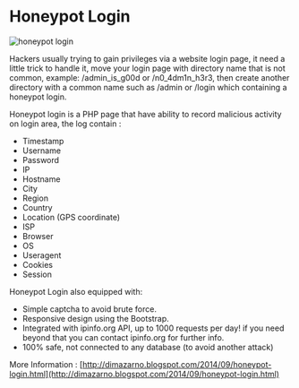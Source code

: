 Honeypot Login
==============

![honeypot login](http://2.bp.blogspot.com/-Im_WCOO4CCk/VBrjR8TLCQI/AAAAAAAAAZM/YGqEMUttmgk/s1600/honeypot-login-thumb.jpg)

Hackers usually trying to gain privileges via a website login page, it need a little trick to handle it, move your login page with directory name that is not common, example: /admin_is_g00d or /n0_4dm1n_h3r3, then create another directory with a common name such as /admin or /login which containing a honeypot login. 

Honeypot login is a PHP page that have ability to record malicious activity on login area, the log contain :  

- Timestamp 
- Username 
- Password 
- IP 
- Hostname 
- City 
- Region 
- Country 
- Location (GPS coordinate) 
- ISP 
- Browser 
- OS 
- Useragent 
- Cookies 
- Session  

Honeypot Login also equipped with:  
- Simple captcha to avoid brute force. 
- Responsive design using the Bootstrap. 
- Integrated with ipinfo.org API, up to 1000 requests per day! if you need beyond that you can contact ipinfo.org for further info. 
- 100% safe, not connected to any database (to avoid another attack)

More Information : [http://dimazarno.blogspot.com/2014/09/honeypot-login.html](http://dimazarno.blogspot.com/2014/09/honeypot-login.html)